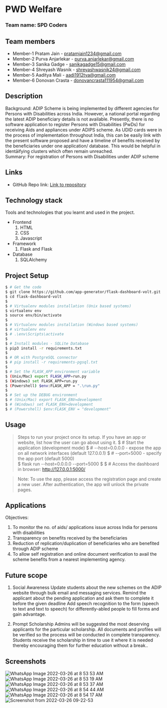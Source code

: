 # PWD Welfare

### Team name: SPD Coders

## Team members
* Member-1 Pratam Jain - pratamjain1234@gmail.com
* Member-2 Purva Anjarlekar - purva.anjarlekar@gmail.com
* Member-3 Sanika Gadge - sanikagadge15@gmail.com
* Member-4 Shreyash Wasnik - shreyashwasnik24@gmail.com
* Member-5 Aaditya Mali - aadi1912tya@gmail.com
* Member-6 Donovan Crasta - donovancrasta111954@gmail.com


## Description
Background: ADIP Scheme is being implemented by different agencies for Persons with Disabilities across India. However, a national portal regarding the latest ADIP beneficiary details is not available. Presently, there is no software application to register Persons with Disabilities (PwDs) for receiving Aids and appliances under ADIPS scheme. As UDID cards were in the process of implementation throughout India, this can be easily link with the present software proposed and have a timeline of benefits received by the beneficiaries under one application/ database. This would be helpful in identāifying clusters which often remain unreached. 
<br />
Summary: For registration of Persons with Disabilities under ADIP scheme 


## Links
* GitHub Repo link: [Link to repository](https://github.com/Sanikagadge15/flask-dashboard-volt-1.0.5)

## Technology stack

Tools and technologies that you learnt and used in the project.

* Frontend
  1) HTML
  2) CSS
  3) Javascript
* Framework
  1) Flask and Flask
* Database
  1) SQLAlchemy

## Project Setup
```bash
$ # Get the code
$ git clone https://github.com/app-generator/flask-dashboard-volt.git
$ cd flask-dashboard-volt
$
$ # Virtualenv modules installation (Unix based systems)
$ virtualenv env
$ source env/bin/activate
$
$ # Virtualenv modules installation (Windows based systems)
$ # virtualenv env
$ # .\env\Scripts\activate
$
$ # Install modules - SQLite Database
$ pip3 install -r requirements.txt
$
$ # OR with PostgreSQL connector
$ # pip install -r requirements-pgsql.txt
$
$ # Set the FLASK_APP environment variable
$ (Unix/Mac) export FLASK_APP=run.py
$ (Windows) set FLASK_APP=run.py
$ (Powershell) $env:FLASK_APP = ".\run.py"
$
$ # Set up the DEBUG environment
$ # (Unix/Mac) export FLASK_ENV=development
$ # (Windows) set FLASK_ENV=development
$ # (Powershell) $env:FLASK_ENV = "development"
```
## Usage

>Steps to run your project once its setup. If you have an app or website, list how the user can go about using it.
$ # Start the application (development mode)
$ # --host=0.0.0.0 - expose the app on all network interfaces (default 127.0.0.1)
$ # --port=5000    - specify the app port (default 5000)  
$ flask run --host=0.0.0.0 --port=5000
$
$ # Access the dashboard in browser: http://127.0.0.1:5000/

> Note: To use the app, please access the registration page and create a new user. After authentication, the app will unlock the private pages.

## Applications
Objectives: 
1. To monitor the no. of aids/ applications issue across India for persons with disabilities 
2. Transparency on benefits received by the beneficiaries 
3. Reduction of replication/duplication of beneficiaries who are benefited through ADIP scheme 
4. To allow self registration and online document verification to avail the scheme benefits from a nearest implementing agency.

## Future scope
1. Social Awareness
Update students about the new schemes on the ADIP website through bulk email and messaging services.
Remind the applicant about the pending application and ask them to complete it before the given deadline
Add speech recognition to the form (speech to text and text to speech) for differently-abled people to fill forms and gain advantage.

2. Prompt Scholarship
Admins will be suggested the most deserving applicants for the particular scholarship.
All documents and profiles will be verified so the process will be conducted in complete transparency. 
Students receive the scholarship in time to use it where it is needed thereby encouraging them for further education without a break..


## Screenshots

![WhatsApp Image 2022-03-26 at 8 53 53 AM](https://user-images.githubusercontent.com/59245336/160223098-408ac3bb-2a6a-4312-a92a-0fe613873e6f.jpeg)
![WhatsApp Image 2022-03-26 at 8 53 19 AM](https://user-images.githubusercontent.com/59245336/160223107-a63e56f8-fd5b-43ee-a5c4-7462dba0cdeb.jpeg)
![WhatsApp Image 2022-03-26 at 8 53 37 AM](https://user-images.githubusercontent.com/59245336/160223113-c6f4fc3c-e490-4c0c-ae4c-3c77e9e930ee.jpeg)
![WhatsApp Image 2022-03-26 at 8 54 44 AM](https://user-images.githubusercontent.com/59245336/160223819-af90a302-022e-4392-8ce2-29558f33d30f.jpeg)
![WhatsApp Image 2022-03-26 at 8 54 17 AM](https://user-images.githubusercontent.com/59245336/160223813-b2ced62d-8684-40a1-aafd-5368826e2426.jpeg)
![Screenshot from 2022-03-26 09-22-53](https://user-images.githubusercontent.com/59245336/160223802-5ab3f740-cd13-4305-91c9-767f65df293b.png)



